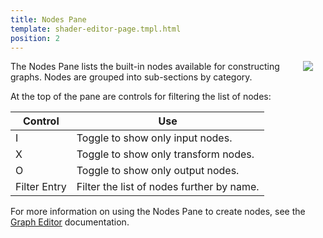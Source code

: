 ```yaml
---
title: Nodes Pane
template: shader-editor-page.tmpl.html
position: 2
---
```


<img src="/images/shader-editor/nodes-pane.png" style="float: right; padding: 20px; padding-top: 0px;"></img>

The Nodes Pane lists the built-in nodes available for constructing graphs. Nodes are grouped into sub-sections by category.

At the top of the pane are controls for filtering the list of nodes:

| Control | Use |
|---|---|
| I | Toggle to show only input nodes. |
| X | Toggle to show only transform nodes. |
| O | Toggle to show only output nodes.
| Filter Entry | Filter the list of nodes further by name. |

For more information on using the Nodes Pane to create nodes, see the [Graph Editor][1] documentation.

[1]: /shader-editor/window-layout/graph-editor
